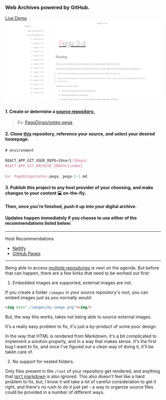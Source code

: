 ### Web Archives powered by GitHub.
<a href="https://master--sparkly-mandazi-9d0d40.netlify.app/" target="_blank">Live Demo</a>
<a href="https://master--sparkly-mandazi-9d0d40.netlify.app/"><img src="./dochub-demo.png" target="_blank"/></a>

#### 1. Create or determine a <u>source repository.</u>

> Ex: [PagoDingo/notes-pega](https://github.com/pagodingo/notes-pega)

#### 2. Clone <u>this</u> repository, reference your source, and select your desired homepage.

```js
# environment

REACT_APP_GIT_USER_REPO={User}/{Repo}
REACT_APP_GIT_ARCHIVE_INDEX={index}

Ex: PagoDingo/notes-pega, pega-2-1.md
```

#### 3. Publish this project to any host provider of your choosing, and make changes to your content 💻 on-the-fly. 

#### Then, once you're finished, push it up into your digital archive.

#### Updates happen immediately if you choose to use either of the recommendations listed below:
---
Host Recommendations
- <a href="https://netlify.com" target="_blank">Netlify</a>
- <a href="https://pages.github.com" target="_blank">GitHub Pages</a>
---
Being able to access <u>multiple repositories</u> is next on the agenda. But before that can happen, there are a few kinks that need to be worked out first:

1. Embedded images are supported, external images are not.

If you create a folder `/images` in your source repository's root, you can embed images just as you normally would:

```html
<img src="./images/my-image.png"><img/>
```

But, the way this works, takes not being able to source external images.

It's a really easy problem to fix, it's just a by-product of some poor design.

In the way that HTML is rendered from Markdown, it's a bit complicated to implement a solution properly, and in a way that makes sense. It's the first bug I want to fix, and once I've figured out a clean way of doing it, it'll be taken care of.

2. No support for nested folders.

Only files present in the `/root` of your repository get rendered, and anything that <u>isn't markdown</u> is also ignored. This also doesn't feel like a hard problem to fix, but, I know it will take a lot of careful consideration to get it right, and there's no rush to do it just yet - a way to organize source files could be provided in a number of different ways.